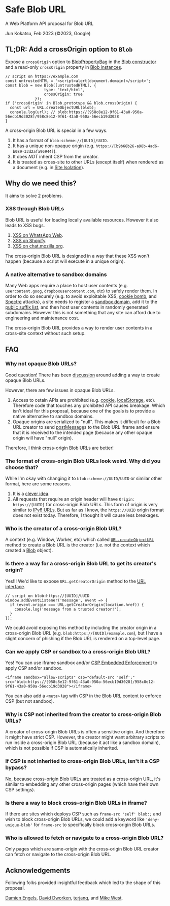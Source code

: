 # Safe Blob URL

A Web Platform API proposal for Blob URL

Jun Kokatsu, Feb 2023 (©2023, Google)

## TL;DR: Add a crossOrigin option to `Blob`

Expose a `crossOrigin` option to [BlobPropertyBag](https://w3c.github.io/FileAPI/#dfn-BlobPropertyBag) in the [Blob constructor](https://developer.mozilla.org/en-US/docs/Web/API/Blob/Blob) and a read-only `crossOrigin` property in [Blob instances](https://developer.mozilla.org/en-US/docs/Web/API/Blob#instance_properties).

```
// script on https://example.com
const untrustedHTML = '<script>alert(document.domain)</script>';
const blob = new Blob([untrustedHTML], {
                 type: 'text/html',
                 crossOrigin: true
             });
if ('crossOrigin' in Blob.prototype && blob.crossOrigin) {
  const url = URL.createObjectURL(blob);
  console.log(url); // blob:https://[958c8e12-9f61-43a0-950a-56ecb19d3028]/958c8e12-9f61-43a0-950a-56ecb19d3028
}
```

A cross-origin Blob URL is special in a few ways.
1. It has a format of `blob:scheme://[UUID]/UUID`.
2. It has a unique non-opaque origin (e.g. `https://[b9b68b26-a98b-4ad6-b089-33d2afa96944]`).
3. It does *NOT* inherit CSP from the creator.
4. It is treated as cross-site to other URLs (except itself) when rendered as a document (e.g. in [Site Isolation](https://www.chromium.org/Home/chromium-security/site-isolation/)).

## Why do we need this?

It aims to solve 2 problems.

### XSS through Blob URLs

Blob URL is useful for loading locally available resources. However it also leads to XSS bugs.

1. [XSS on WhatsApp Web](https://blog.checkpoint.com/2017/03/15/check-point-discloses-vulnerability-whatsapp-telegram/).
2. [XSS on Shopify](https://hackerone.com/reports/1276742).
3. [XSS on chat.mozilla.org](https://gccybermonks.com/posts/xss-mozilla/).

The cross-origin Blob URL is designed in a way that these XSS won't happen (because a script will execute in a unique origin).

### A native alternative to sandbox domains

Many Web apps require a place to host user contents (e.g. `usercontent.goog`, `dropboxusercontent.com`, etc) to safely render them. In order to do so securely (e.g. to avoid exploitable XSS, [cookie bomb](https://speakerdeck.com/filedescriptor/the-cookie-monster-in-your-browsers?slide=26), and [Spectre](https://security.googleblog.com/2021/03/a-spectre-proof-of-concept-for-spectre.html) attacks), a site needs to register a [sandbox domain](https://security.googleblog.com/2012/08/content-hosting-for-modern-web.html), add it to the [public suffix list](https://publicsuffix.org/), and then host user contents in randomly generated subdomains. However this is not something that any site can afford due to engineering and maintenance cost.

The cross-origin Blob URL provides a way to render user contents in a cross-site context without such setup.

## FAQ

### Why not opaque Blob URLs?

Good question! There has been [discussion](https://github.com/w3c/FileAPI/issues/74) around adding a way to create opaque Blob URLs.

However, there are few issues in opaque Blob URLs.

1. Access to cetain APIs are prohibited (e.g. [cookie](https://developer.mozilla.org/en-US/docs/Web/API/Document/cookie), [localStorage](https://developer.mozilla.org/en-US/docs/Web/API/Window/localStorage), etc). Therefore code that touches any prohibited API causes breakage. Which isn't ideal for this proposal, because one of the goals is to provide a native alternative to sandbox domains.
2. Opaque origins are serialized to "null". This makes it difficult for a Blob URL creator to send [postMessage](https://developer.mozilla.org/en-US/docs/Web/API/Window/postMessage)s to the Blob URL iframe and ensure that it is received to the intended page (because any other opaque origin will have "null" origin).

Therefore, I think cross-origin Blob URLs are better!

### The format of cross-origin Blob URLs look weird. Why did you choose that?

While I'm okay with changing it to `blob:scheme://UUID/UUID` or similar other format, here are some reasons.

1. It is a [clever idea](https://github.com/whatwg/html/issues/3585).
2. All requests that require an origin header will have `Origin: https://[UUID]` for cross-origin Blob URLs. This form of origin is very similar to [IPv6 URLs](https://www.rfc-editor.org/rfc/rfc2732.html). But as far as I know, the `https://UUID`  origin format does not exist today. Therefore, I thought it will cause less breakages.

### Who is the creator of a cross-origin Blob URL?

A context (e.g. Window, Worker, etc) which called [`URL.createObjectURL`](https://developer.mozilla.org/en-US/docs/Web/API/URL/createObjectURL) method to create a Blob URL is the creator (i.e. not the context which created a [Blob](https://developer.mozilla.org/en-US/docs/Web/API/Blob) object).

### Is there a way for a cross-origin Blob URL to get its creator's origin?

Yes!!!
We'd like to expose `URL.getCreatorOrigin` method to the [URL interface](https://developer.mozilla.org/en-US/docs/Web/API/URL).

```
// script on blob:https://[UUID]/UUID
window.addEventListener('message', event => {
  if (event.origin === URL.getCreatorOrigin(location.href)) {
    console.log('message from a trusted creator!');
  }
});
```

We could avoid exposing this method by including the creator origin in a cross-origin Blob URL (e.g. `blob:https://[UUID]/example.com`), but I have a slight concern of phishing if the Blob URL is rendered on a top-level page.

### Can we apply CSP or sandbox to a cross-origin Blob URL?

Yes! You can use iframe sandbox and/or [CSP Embedded Enforcement](https://w3c.github.io/webappsec-cspee/) to apply CSP and/or sandbox.

```
<iframe sandbox="allow-scripts" csp="default-src 'self';" src="blob:https://[958c8e12-9f61-43a0-950a-56ecb19d3028]/958c8e12-9f61-43a0-950a-56ecb19d3028"></iframe>
```

You can also add a `<meta>` tag with CSP in the Blob URL content to enforce CSP (but not sandbox).

### Why is CSP not inherited from the creator to cross-origin Blob URLs?

A creator of cross-origin Blob URLs is often a sensitive origin. And therefore it might have strict CSP.
However, the creator might want arbitrary scripts to run inside a cross-origin Blob URL (because it act like a sandbox domain), which is not possible if CSP is automatically inherited.

### If CSP is not inherited to cross-origin Blob URLs, isn't it a CSP bypass?

No, because cross-origin Blob URLs are treated as a cross-origin URL, it's similar to embedding any other cross-origin pages (which have their own CSP settings).

### Is there a way to block cross-origin Blob URLs in iframe?

If there are sites which deploys CSP such as `frame-src 'self' blob:;` and wish to block cross-origin Blob URLs, we could add a keyword like `'deny-unique-blob'` for `frame-src` to specifically block cross-origin Blob URLs.

### Who is allowed to fetch or navigate to a cross-origin Blob URL?

Only pages which are same-origin with the cross-origin Blob URL creator can fetch or navigate to the cross-origin Blob URL.

## Acknowledgements

Following folks provided insightful feedback which led to the shape of this proposal.

[Damien Engels](https://github.com/engelsdamien), [David Dworken](https://github.com/ddworken), [terjanq](https://github.com/terjanq), and [Mike West](https://github.com/mikewest).
